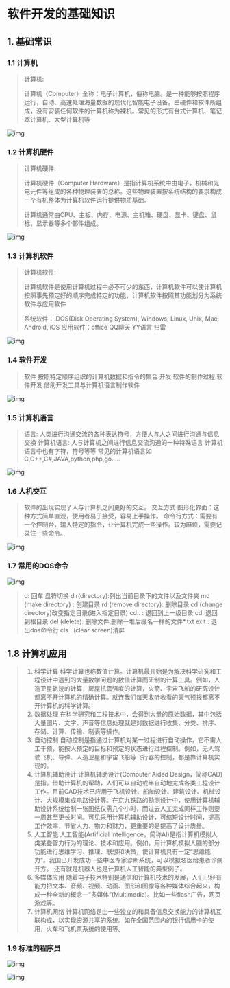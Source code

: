 # 软件开发的基础知识
## 1. 基础常识

### 1.1 计算机

> 计算机:
>
> 计算机（Computer）全称：电子计算机，俗称电脑。是一种能够按照程序运行，自动、高速处理海量数据的现代化智能电子设备。由硬件和软件所组成，没有安装任何软件的计算机称为裸机。常见的形式有台式计算机、笔记本计算机、大型计算机等



![img](_media/4.jpg)

### 1.2 计算机硬件


> 计算机硬件: 
>
> 计算机硬件（Computer Hardware）是指计算机系统中由电子，机械和光电元件等组成的各种物理装置的总称。这些物理装置按系统结构的要求构成一个有机整体为计算机软件运行提供物质基础。
>
> 计算机通常由CPU、主板、内存、电源、主机箱、硬盘、显卡、键盘、鼠标，显示器等多个部件组成。

![img](_media/5.jpg)

### 1.3 计算机软件

> 计算机软件:
>
> 计算机软件是使用计算机过程中必不可少的东西，计算机软件可以使计算机按照事先预定好的顺序完成特定的功能，计算机软件按照其功能划分为系统软件与应用软件
>
> 系统软件： DOS(Disk Operating System), Windows, Linux, Unix, Mac, Android, iOS
> 应用软件：office  QQ聊天  YY语言  扫雷

![img](_media/6.jpg)

### 1.4 软件开发

> 软件
> 		按照特定顺序组织的计算机数据和指令的集合
> 开发
> 			软件的制作过程
> 软件开发
>           借助开发工具与计算机语言制作软件

![img](_media/7.jpg)

### 1.5 计算机语言

> 语言:
> 		人类进行沟通交流的各种表达符号，方便人与人之间进行沟通与信息交换
> 计算机语言:
> 		人与计算机之间进行信息交流沟通的一种特殊语言
> 计算机语言中也有字符，符号等等
> 		常见的计算机语言如C,C++,C#,JAVA,python,php,go.....

![img](_media/8.jpg)

### 1.6 人机交互

> 软件的出现实现了人与计算机之间更好的交互。
> 交互方式
> 		图形化界面：这种方式简单直观，使用者易于接受，容易上手操作。
> 		命令行方式：需要有一个控制台，输入特定的指令，让计算机完成一些操作。较为麻烦，需要记录住一些命令。

![img](_media/9.jpg)

### 1.7 常用的DOS命令

![img](_media/10.jpg)

> d: 回车	盘符切换
> dir(directory):列出当前目录下的文件以及文件夹
> md (make directory) : 创建目录
> rd (remove directory): 删除目录
> cd (change directory)改变指定目录(进入指定目录)
> cd.. : 退回到上一级目录
> cd\: 退回到根目录
> del (delete): 删除文件,删除一堆后缀名一样的文件*.txt
> exit : 退出dos命令行
> cls : (clear screen)清屏

## 1.8 计算机应用

> 1. 科学计算
>    科学计算也称数值计算。计算机最开始是为解决科学研究和工程设计中遇到的大量数学问题的数值计算而研制的计算工具。例如，人造卫星轨迹的计算，房屋抗震强度的计算，火箭、宇宙飞船的研究设计都离不开计算机的精确计算。就连我们每天收听收看的天气预报都离不开计算机的科学计算。 
> 2. 数据处理
>    在科学研究和工程技术中，会得到大量的原始数据，其中包括大量图片、文字、声音等信息处理就是对数据进行收集、分类、排序、存储、计算、传输、制表等操作。
> 3. 自动控制
>    自动控制是指通过计算机对某一过程进行自动操作，它不需人工干预，能按人预定的目标和预定的状态进行过程控制。例如，无人驾驶飞机、导弹、人造卫星和宇宙飞船等飞行器的控制，都是靠计算机实现的。
> 4. 计算机辅助设计
>    计算机辅助设计(Computer Aided Design，简称CAD)是指。借助计算机的帮助，人们可以自动或半自动地完成各类工程设计工作。目前CAD技术已应用于飞机设计、船舶设计、建筑设计、机械设计、大规模集成电路设计等。在京九铁路的勘测设计中，使用计算机辅助设计系统绘制一张图纸仅需几个小时，而过去人工完成同样工作则要一周甚至更长时间。可见采用计算机辅助设计，可缩短设计时间，提高工作效率，节省人力、物力和财力，更重要的是提高了设计质量。
> 5. 人工智能
>    人工智能(Artificial Intelligence，简称AI)是指计算机模拟人类某些智力行为的理论、技术和应用。例如，用计算机模拟人脑的部分功能进行思维学习、推理、联想和决策，使计算机具有一定“思维能力”。我国已开发成功一些中医专家诊断系统，可以模拟名医给患者诊病开方。 还有就是机器人也是计算机人工智能的典型例子。
> 6. 多媒体应用
>    随着电子技术特别是通信和计算机技术的发展，人们已经有能力把文本、音频、视频、动画、图形和图像等各种媒体综合起来，构成一种全新的概念—“多媒体”(Multimedia)。比如一些flash广告，网页游戏等。
> 7. 计算机网络
>    计算机网络是由一些独立的和具备信息交换能力的计算机互联构成，以实现资源共享的系统。如在全国范围内的银行信用卡的使用，火车和飞机票系统的使用等。

### 1.9 标准的程序员

![img](_media/11.jpg)

![img](12.gif)